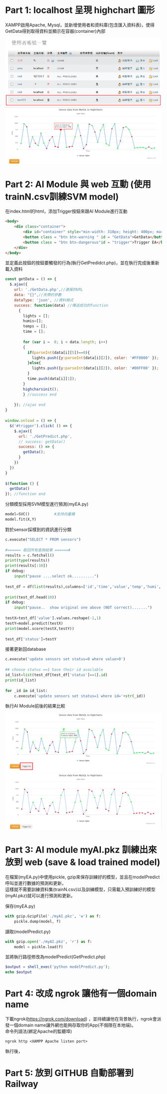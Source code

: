 # Part 1: localhost 呈現 highchart 圖形
XAMPP啟用Apache, Mysql，並新增使用者和資料庫(包含匯入資料表)，使得GetData得到取得資料並顯示在容器(container)內部
<div align='center'>
  <img src="https://github.com/chomachoa265/AIoT/blob/main/homework5/result_assets/part1_addUser.png"/>
  <img src="https://github.com/chomachoa265/AIoT/blob/main/homework5/result_assets/part1_noAIHighcharts.png"/>
</div>

# Part 2: AI Module 與 web 互動 (使用trainN.csv訓練SVM model)
在index.html的html，添加Trigger按鈕來跟AI Module進行互動
```html
<body>
	<div class="container">
		<div id="container" style="min-width: 310px; height: 400px; margin: 0 auto">Insert Highchart Here</div>
		<button class = "btn btn-warning " id = "GetData">GetData</button>		
		<button class = "btn btn-dangerous"id = "trigger">Trigger EA</button> 
	</div>
</body>
```
並定義此按鈕的按鈕要觸發的行為(執行GetPredidct.php)，並在執行完成後重新載入資料
```javascript
const getData = () => {
  $.ajax({									  
    url: './GetData.php',//連接的URL	  
    data: "{}",//夾帶的參數
    dataType: 'json', //資料格式 
    success: function(data)	//傳送成功的function
      {	
        lights = [];
        humis=[];
        temps = [];
        time = [];

        for (var i =  0; i < data.length; i++)
        {
          if(parseInt(data[i][5])==0){
            lights.push({y:parseInt(data[i][2]), color: '#FF0000' });
          }else{
            lights.push({y:parseInt(data[i][2]), color: '#00FF00' });
          }
          time.push(data[i][1]);
        }
        highcharsinit();
        } //success end

    }); //ajax end
}

window.onload = () => {
  $('#trigger').click( () => {
    $.ajax({
      url: './GetPredict.php',
      // success: getData()
      success: () => {
        getData();
      }
    })
  })
}

$(function () {
  getData()
}); //function end
```
分類模型採用SVM模型進行預測(myEA.py)
```python
model=SVC()           #支持向量機
model.fit(X,Y)
```
對於sensor採樣到的資訊進行分類
```python
c.execute("SELECT * FROM sensors")

#====== 取回所有查詢結果 ======#
results = c.fetchall()
print(type(results))
print(results[:10])
if debug:
    input("pause ....select ok..........")

test_df = df(list(results),columns=['id','time','value','temp','humi','status'])

print(test_df.head(10))
if debug:
    input("pause..  show original one above (NOT correct).......")

testX=test_df['value'].values.reshape(-1,1)
testY=model.predict(testX)
print(model.score(testX,testY))

test_df['status']=testY
```
接著更新回database
```python
c.execute('update sensors set status=0 where value>0')

## choose status ==1 have their id available
id_list=list(test_df[test_df['status']==1].id)
print(id_list)
            
for _id in id_list:
    c.execute('update sensors set status=1 where id='+str(_id))
```
執行AI Module前後的結果比較
<div align='center'>
  <img src="https://github.com/chomachoa265/AIoT/blob/main/homework5/result_assets/part2_UI.png"/>
  <img src="https://github.com/chomachoa265/AIoT/blob/main/homework5/result_assets/part2_UI_pressResult.png"/>
</div>


# Part 3:  AI module myAI.pkz 訓練出來放到 web (save & load trained model)
在檔案(myEA.py)中使用pickle, gzip來保存訓練好的模型，並且在modelPredict呼叫並進行數據的預測和更新，<br/>
這樣就不需要訓練資料集(trainN.csv)以及訓練模型，只需載入預訓練好的模型(myAI.pkz)就可以進行預測和更新。

保存(myEA.py)
```python
with gzip.GzipFile('./myAI.pkz', 'w') as f:
    pickle.dump(model, f)
```
讀取(modelPredict.py)
```python
with gzip.open('./myAI.pkz', 'r') as f:
    model = pickle.load(f)
```
並將執行路徑修改為modelPredict(GetPredict.php)
```php
$output = shell_exec('python modelPredict.py');
echo $output
```

# Part  4: 改成 ngrok 讓他有一個domain name

下載ngrok(https://ngrok.com/download) ，並持續讓他在背景執行，ngrok會派發一個domain name讓外網也能夠存取你的App(不侷限在本地端)。<br />
命令列語法(綁定Apache的監聽埠)
```
ngrok http <XAMPP Apache listen port>
```
執行後，

# Part 5: 放到 GITHUB 自動部署到 Railway
